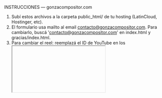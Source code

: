 INSTRUCCIONES — gonzacompositor.com

1) Subí estos archivos a la carpeta public_html/ de tu hosting (LatinCloud, Hostinger, etc).
2) El formulario usa mailto al email contacto@gonzacompositor.com.
   Para cambiarlo, buscá 'contacto@gonzacompositor.com' en index.html y gracias/index.html.
3) Para cambiar el reel: reemplazá el ID de YouTube en los <iframe>.
4) Si querés usar un formulario con backend (Formspree), pedime el snippet.
